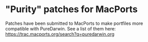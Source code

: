 # "Purity" patches for MacPorts

Patches have been submitted to MacPorts to make portfiles more compatible with PureDarwin. See a list of them here: https://trac.macports.org/search?q=puredarwin.org

